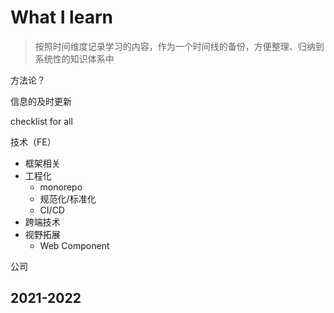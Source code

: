 # What I learn

> 按照时间维度记录学习的内容，作为一个时间线的备份，方便整理、归纳到系统性的知识体系中

方法论？

信息的及时更新

checklist for all

技术（FE）

- 框架相关
- 工程化
  - monorepo
  - 规范化/标准化
  - CI/CD
- 跨端技术
- 视野拓展
  - Web Component

公司

## 2021-2022
